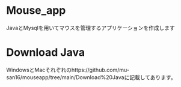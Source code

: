 # Mouse_app

JavaとMysqlを用いてマウスを管理するアプリケーションを作成します

# Download Java

WindowsとMacそれぞれのhttps://github.com/mu-san16/mouseapp/tree/main/Download%20Javaに記載してあります。
